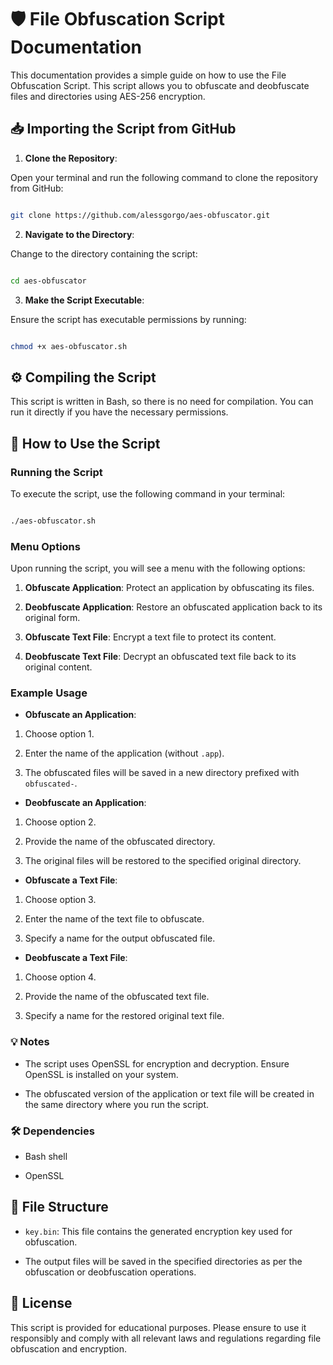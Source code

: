 # 🛡️ File Obfuscation Script Documentation

This documentation provides a simple guide on how to use the File Obfuscation Script. This script allows you to obfuscate and deobfuscate files and directories using AES-256 encryption.

  

## 📥 Importing the Script from GitHub

1. **Clone the Repository**:

Open your terminal and run the following command to clone the repository from GitHub:

```bash

git clone https://github.com/alessgorgo/aes-obfuscator.git

```

  

2. **Navigate to the Directory**:

Change to the directory containing the script:

```bash

cd aes-obfuscator

```

  

3. **Make the Script Executable**:

Ensure the script has executable permissions by running:

```bash

chmod +x aes-obfuscator.sh

```

  

## ⚙️ Compiling the Script

This script is written in Bash, so there is no need for compilation. You can run it directly if you have the necessary permissions.

  

## 📝 How to Use the Script


### Running the Script

To execute the script, use the following command in your terminal:

```bash

./aes-obfuscator.sh

```

  

### Menu Options

Upon running the script, you will see a menu with the following options:


1. **Obfuscate Application**: Protect an application by obfuscating its files.

2. **Deobfuscate Application**: Restore an obfuscated application back to its original form.

3. **Obfuscate Text File**: Encrypt a text file to protect its content.

4. **Deobfuscate Text File**: Decrypt an obfuscated text file back to its original content.

  

### Example Usage

- **Obfuscate an Application**:

1. Choose option 1.

2. Enter the name of the application (without `.app`).

3. The obfuscated files will be saved in a new directory prefixed with `obfuscated-`.

  

- **Deobfuscate an Application**:

1. Choose option 2.

2. Provide the name of the obfuscated directory.

3. The original files will be restored to the specified original directory.

  

- **Obfuscate a Text File**:

1. Choose option 3.

2. Enter the name of the text file to obfuscate.

3. Specify a name for the output obfuscated file.

  

- **Deobfuscate a Text File**:

1. Choose option 4.

2. Provide the name of the obfuscated text file.

3. Specify a name for the restored original text file.

  

### 💡 Notes

- The script uses OpenSSL for encryption and decryption. Ensure OpenSSL is installed on your system.

- The obfuscated version of the application or text file will be created in the same directory where you run the script.

  

### 🛠️ Dependencies

- Bash shell

- OpenSSL

  

## 📁 File Structure

- `key.bin`: This file contains the generated encryption key used for obfuscation.

- The output files will be saved in the specified directories as per the obfuscation or deobfuscation operations.

  

## 📖 License

This script is provided for educational purposes. Please ensure to use it responsibly and comply with all relevant laws and regulations regarding file obfuscation and encryption.
